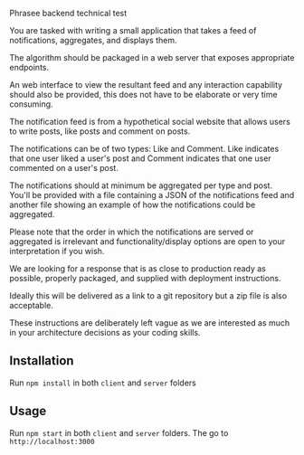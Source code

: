 Phrasee backend technical test

You are tasked with writing a small application that takes a feed of notifications, aggregates, and displays them.

The algorithm should be packaged in a web server that exposes appropriate endpoints.

An web interface to view the resultant feed and any interaction capability should also be provided, this does not have to be elaborate or very time consuming.

The notification feed is from a hypothetical social website that allows users to write posts, like posts and comment on posts.

The notifications can be of two types: Like and Comment. Like indicates that one user liked a user's post and Comment indicates that one user commented on a user's post.

The notifications should at minimum be aggregated per type and post. You'll be provided with a file containing a JSON of the notifications feed and another file showing an example of how the notifications could be aggregated.

Please note that the order in which the notifications are served or aggregated is irrelevant and functionality/display options are open to your interpretation if you wish.

We are looking for a response that is as close to production ready as possible, properly packaged, and supplied with deployment instructions.

Ideally this will be delivered as a link to a git repository but a zip file is also acceptable.

These instructions are deliberately left vague as we are interested as much in your architecture decisions as your coding skills.

## Installation
Run `npm install` in both `client` and `server` folders

## Usage
Run `npm start` in both `client` and `server` folders.
The go to `http://localhost:3000`

